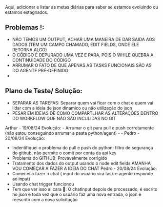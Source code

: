 Aqui, adicionar e listar as metas diárias para saber se estamos evoluindo ou estamos estagnados.

## Problemas !: 
- NÃO TEMOS UM OUTPUT, ACHAR UMA MANEIRA DE DAR SAIDA AOS DADOS (TEM UM CAMPO CHAMADO, EDIT FIELDS, ONDE ELE RETORNA ALGO)
- O CÓDIGO É DEPURADO UMA VEZ E PARA, POIS O WHILE QUEBRA A CONTINUIDADE DO CÓDIGO
- ARRUMAR O FATO DE QUE APENAS AS TASKS FUNCIONAIS SÃO AS DO AGENTE PRÉ-DEFINIDO
- 


## Plano de Teste/ Solução:
- SEPARAR AS TAREFAS: Separar quem vai ficar com o chat e quem vai lidar com a ideia de json dinamico ou não utilização do json
- PESAR EM IDEIAS DE COMO COMPARTLHAR AS ALTERAÇÕES DENTRO DO WORKFLOW QUE NÃO SÃO INCULIDAS NO GIT



Arthur - 19/08/24
  Evolução:
    - Arrumar o git para pull e push corretamente (não estou conseguindo arrumar a pasta python/agent)
    - 
    -
Pedro - 20/08/24
  Evolução:
   - Indentifiquei o problema do pull e push do python: filtro de segurança do github, não permite o comit por conta da api key
   - Problema do GITHUB: Provavelmente corrigido
   - Tratamento dos dados do output usando o node edit fields
  AMANHA VOU COMEÇAR A FAZER A IDEIA DO CHAT
Pedro - 20/08/24
  Evolução:
 - Comecei a fazer o chat ( input do usuário vira task e agente responde ao input)
 - Usando chat trigger funcionou
 - Tem que ver isso ai cara 🚀: O chatInput depois de processado, é escrito no json e toda vez que o usuário faz uma nova entrada, o json é reescrito com a nova solicitação
 

